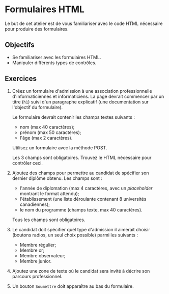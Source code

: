 Formulaires HTML
================

Le but de cet atelier est de vous familiariser avec le code HTML nécessaire pour
produire des formulaires.

Objectifs
---------

* Se familiariser avec les formulaires HTML.
* Manipuler différents types de contrôles.

Exercices
---------

1. Créez un formulaire d'admission à une association professionnelle
   d'informaticiennes et informaticiens. La page devrait commencer par un titre
   (`h1`) suivi d'un paragraphe explicatif (une documentation sur l'objectif du
   formulaire).

   Le formulaire devrait contenir les champs textes suivants :
   * nom (max 40 caractères);
   * prénom (max 50 caractères);
   * l'âge (max 2 caractères).

   Utilisez un formulaire avec la méthode POST.

   Les 3 champs sont obligatoires. Trouvez le HTML nécessaire pour contrôler
   ceci.

2. Ajoutez des champs pour permettre au candidat de spécifier son dernier
   diplôme obtenu. Les champs sont :
   * l'année de diplomation (max 4 caractères, avec un _placeholder_ montrant le
     format attendu);
   * l'établissement (une liste déroulante contenant 8 universités canadiennes);
   * le nom du programme (champs texte, max 40 caractères).

   Tous les champs sont obligatoires.

3. Le candidat doit spécifier quel type d'admission il aimerait choisir (boutons
   radios, un seul choix possible) parmi les suivants :
   * Membre régulier;
   * Membre or;
   * Membre observateur;
   * Membre junior.

4. Ajoutez une zone de texte où le candidat sera invité à décrire son parcours
   professionnel.

5. Un bouton `Soumettre` doit apparaître au bas du formulaire.
